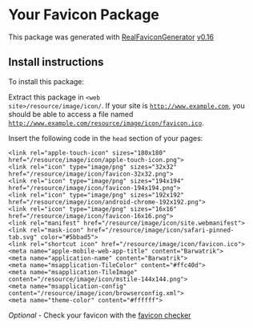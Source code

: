 # Your Favicon Package

This package was generated with [RealFaviconGenerator](https://realfavicongenerator.net/) [v0.16](https://realfavicongenerator.net/change_log#v0.16)

## Install instructions

To install this package:

Extract this package in <code>&lt;web site&gt;/resource/image/icon/</code>. If your site is <code>http://www.example.com</code>, you should be able to access a file named <code>http://www.example.com/resource/image/icon/favicon.ico</code>.

Insert the following code in the `head` section of your pages:

    <link rel="apple-touch-icon" sizes="180x180" href="/resource/image/icon/apple-touch-icon.png">
    <link rel="icon" type="image/png" sizes="32x32" href="/resource/image/icon/favicon-32x32.png">
    <link rel="icon" type="image/png" sizes="194x194" href="/resource/image/icon/favicon-194x194.png">
    <link rel="icon" type="image/png" sizes="192x192" href="/resource/image/icon/android-chrome-192x192.png">
    <link rel="icon" type="image/png" sizes="16x16" href="/resource/image/icon/favicon-16x16.png">
    <link rel="manifest" href="/resource/image/icon/site.webmanifest">
    <link rel="mask-icon" href="/resource/image/icon/safari-pinned-tab.svg" color="#5bbad5">
    <link rel="shortcut icon" href="/resource/image/icon/favicon.ico">
    <meta name="apple-mobile-web-app-title" content="Barwatrik">
    <meta name="application-name" content="Barwatrik">
    <meta name="msapplication-TileColor" content="#ffc40d">
    <meta name="msapplication-TileImage" content="/resource/image/icon/mstile-144x144.png">
    <meta name="msapplication-config" content="/resource/image/icon/browserconfig.xml">
    <meta name="theme-color" content="#ffffff">

*Optional* - Check your favicon with the [favicon checker](https://realfavicongenerator.net/favicon_checker)